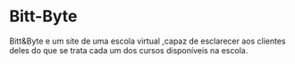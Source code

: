 # Bitt-Byte
Bitt&amp;Byte e um site de uma  escola virtual ,capaz de esclarecer aos clientes deles do que se trata cada um dos cursos disponíveis na escola. 
